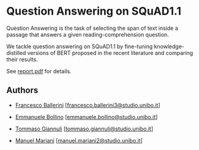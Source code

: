# Question Answering on SQuAD1.1

Question Answering is the task of selecting the span of text inside a passage that answers a given reading-comprehension question.

We tackle question answering on SQuAD1.1 by fine-tuning knowledge- distilled versions of BERT proposed in the recent literature and comparing their results.

See [report.pdf](report.pdf) for details.

## Authors

* [Francesco Ballerini](https://github.com/frallebini)
[[francesco.ballerini3@studio.unibo.it](mailto:francesco.ballerini3@studio.unibo.it)]

* [Emmanuele Bollino](https://github.com/EmmanueleBollino)
[[emmanuele.bollino@studio.unibo.it](mailto:emmanuele.bollino@studio.unibo.it)]

* [Tommaso Giannuli](https://github.com/Tommy-g98)
[[tommaso.giannuli@studio.unibo.it](mailto:tommaso.giannuli@studio.unibo.it)]

* [Manuel Mariani](https://github.com/manuel-mariani) [[manuel.mariani2@studio.unibo.it](mailto:manuel.mariani2@studio.unibo.it)]
